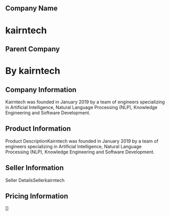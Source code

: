 
## Company Name
# kairntech

## Parent Company
# By kairntech

## Company Information
Kairntech was founded in January 2019 by a team of engineers specializing in Artificial Intelligence, Natural Language Processing (NLP), Knowledge Engineering and Software Development.

## Product Information
Product DescriptionKairntech was founded in January 2019 by a team of engineers specializing in Artificial Intelligence, Natural Language Processing (NLP), Knowledge Engineering and Software Development.

## Seller Information
Seller DetailsSellerkairntech

## Pricing Information
[]
